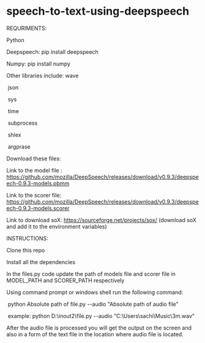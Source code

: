 # speech-to-text-using-deepspeech

REQURIMENTS: 

Python 

Deepspeech: pip install deepspeech 

Numpy: pip install numpy 

Other libraries include:   wave 

​											json 

​											sys 

​											time 

​											subprocess 

​											shlex 

​											argprase

Download these files: 

Link to the model file : https://github.com/mozilla/DeepSpeech/releases/download/v0.9.3/deepspeech-0.9.3-models.pbmm 

Link to the scorer file: https://github.com/mozilla/DeepSpeech/releases/download/v0.9.3/deepspeech-0.9.3-models.scorer 

Link to download soX: https://sourceforge.net/projects/sox/ (download soX and add it to the environment variables)





INSTRUCTIONS:

Clone this repo

Install all the dependencies 

In the files.py code update the path of models file and scorer file in MODEL_PATH and SCORER_PATH respectively

Using command prompt or windows shell run the following command:

​		python Absolute path of file.py --audio "Absolute path of audio file"

​		example: python D:\inout2\file.py --audio "C:\Users\sachi\Music\3m.wav"

After the audio file is processed you will get the output on the screen and also in a form of the text file in the location where audio file is located.



